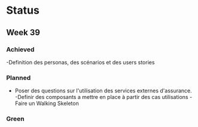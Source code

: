 # Status

## Week 39 

### Achieved

-Definition des personas, des scénarios et des users stories

### Planned

- Poser des questions sur l'utilisation des services externes d'assurance.
-Definir des composants a mettre en place à partir des cas utilisations
-Faire un Walking Skeleton

### Green

